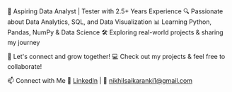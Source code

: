 🚀 Aspiring Data Analyst | Tester with 2.5+ Years Experience
🔍 Passionate about Data Analytics, SQL, and Data Visualization
📊 Learning Python, Pandas, NumPy & Data Science
🛠️ Exploring real-world projects & sharing my journey

📢 Let's connect and grow together!
💻 Check out my projects & feel free to collaborate!

📫 Connect with Me
🔗 [LinkedIn](https://www.linkedin.com/in/nikhil-sai-karanki/) | 📧 nikhilsaikaranki1@gmail.com

